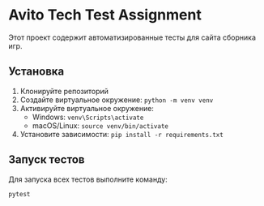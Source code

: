 # Avito Tech Test Assignment

Этот проект содержит автоматизированные тесты для сайта сборника игр.

## Установка

1. Клонируйте репозиторий
2. Создайте виртуальное окружение: `python -m venv venv`
3. Активируйте виртуальное окружение:
    - Windows: `venv\Scripts\activate`
    - macOS/Linux: `source venv/bin/activate`
4. Установите зависимости: `pip install -r requirements.txt`

## Запуск тестов

Для запуска всех тестов выполните команду:

```bash
pytest